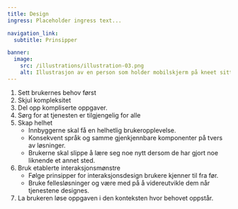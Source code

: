 ```yaml
---
title: Design
ingress: Placeholder ingress text...

navigation_link:
  subtitle: Prinsipper

banner:
  image:
    src: /illustrations/illustration-03.png
    alt: Illustrasjon av en person som holder mobilskjerm på kneet sitt
---
```


1. Sett brukernes behov først
2. Skjul kompleksitet
3. Del opp kompliserte oppgaver.
4. Sørg for at tjenesten er tilgjengelig for alle
5. Skap helhet
   - Innbyggerne skal få en helhetlig brukeropplevelse.
   - Konsekvent språk og samme gjenkjennbare komponenter på tvers av løsninger.
   - Brukerne skal slippe å lære seg noe nytt dersom de har gjort noe liknende et annet sted.
6. Bruk etablerte interaksjonsmønstre
   - Følge prinsipper for interaksjonsdesign brukere kjenner til fra før.
   - Bruke fellesløsninger og være med på å videreutvikle dem når tjenestene designes.
7. La brukeren løse oppgaven i den konteksten hvor behovet oppstår.
